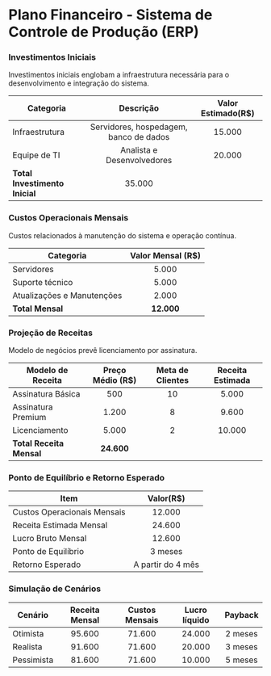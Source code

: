 # Plano Financeiro - Sistema de Controle de Produção (ERP)

### Investimentos Iniciais

Investimentos iniciais englobam a infraestrutura necessária para o desenvolvimento e
integração do sistema.

| Categoria | Descrição | Valor Estimado(R$) |
|-----------|:---------:|:------------------:|
| Infraestrutura | Servidores, hospedagem, banco de dados| 15.000 |
| Equipe de TI | Analista e Desenvolvedores | 20.000 |
| **Total Investimento Inicial** | 35.000 |

### Custos Operacionais Mensais
Custos relacionados à manutenção do sistema e operação contínua.

| Categoria | Valor Mensal (R$) |
|-----------|:-----------------:|
| Servidores | 5.000 |
| Suporte técnico | 5.000 |
| Atualizações e Manutenções | 2.000 |
| **Total Mensal** | **12.000** |

### Projeção de Receitas
Modelo de negócios prevê licenciamento por assinatura.

| Modelo de Receita | Preço Médio (R$) | Meta de Clientes | Receita Estimada |
|-------------------|:----------------:|:----------------:|:----------------:|
| Assinatura Básica | 500 | 10 | 5.000 |
| Assinatura Premium | 1.200 | 8 | 9.600 |
| Licenciamento | 5.000 | 2 | 10.000 |
| **Total Receita Mensal** | **24.600** |

### Ponto de Equilíbrio e Retorno Esperado

| Item | Valor(R$) |
|------|:---------:|
| Custos Operacionais Mensais | 12.000 |
| Receita Estimada Mensal | 24.600 |
| Lucro Bruto Mensal | 12.600 |
| Ponto de Equilíbrio | 3 meses |
| Retorno Esperado | A partir do 4 mês |

### Simulação de Cenários

| Cenário | Receita Mensal | Custos Mensais | Lucro líquido | Payback |
|---------|:--------------:|:--------------:|:-------------:|:-------:|
| Otimista | 95.600 | 71.600 | 24.000 | 2 meses |
| Realista | 91.600 | 71.600 | 20.000 | 3 meses |
| Pessimista | 81.600 | 71.600 | 10.000 | 5 meses |
